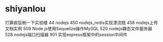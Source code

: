 # shiyanlou
打算疯狂刷一下实验楼
44  nodejs
450 nodejs_redis实现漂流瓶
458 nodejs上传文档实例
509 Node.js使用Sequelize操作MySQL
520 nodejs静态文件服务器
528 nodejs端口扫描器
901 实现express框架中的session中间件